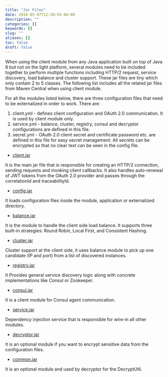 ```yaml
---
title: "Jar Files"
date: 2018-05-07T12:30:59-04:00
description: ""
categories: []
keywords: []
slug: ""
aliases: []
toc: false
draft: false
---
```


When using the client module from any Java application built on top of Java 8 but not on the light platform, several modules need to be included together to perform multiple functions including HTTP/2 request, service discovery, load balance and cluster support. These jar files are tiny which only contain 2 to 5 classes. The following list includes all the related jar files from Maven Central when using client module. 

For all the modules listed below, there are three configuration files that need to be externalized in order to work. There are: 

1. client.yml - defines client configuration and OAuth 2.0 communication. It is used by client module only.
2. service.yml - balance, cluster, registry, consul and decryptor configurations are defined in this file. 
3. secret.yml - OAuth 2.0 client secret and certificate password etc. are defined in this file for easy secret management. All secrets can be encrypted so that no clear text can be seen in the config file. 




* [client.jar][]

It is the main jar file that is responsible for creating an HTTP/2 connection, sending requests and invoking client callbacks. It also handles auto-renewal of JWT tokens from the OAuth 2.0 provider and passes through the correlationId and traceabilityId.

* [config.jar][]

It loads configuration files inside the module, application or externalized directory.

* [balance.jar][]

It is the module to handle the client side load balance. It supports three built-in strategies: Round Robin, Local First, and Consistent Hashing.

* [cluster.jar][]

Cluster support at the client side, it uses balance module to pick up one candidate (IP and port) from a list of discovered instances.

* [registry.jar][]

It Provides general service discovery logic along with concrete implementations like Consul or Zookeeper.

* [consul.jar][]

It is a client module for Consul agent communication. 

* [service.jar][]

Dependency injection service that is responsible for wire-in all other modules.

* [decryptor.jar][]

It is an optional module if you want to encrypt sensitive data from the configuration files.

* [common.jar][]

It is an optional module and used by decryptor for the DecryptUtil.

[client.jar]: /concern/client/
[config.jar]: /concern/config/
[balance.jar]: /concern/balance/
[cluster.jar]: /concern/cluster/
[registry.jar]: /concern/registry/
[consul.jar]: /concern/consul/
[service.jar]: /concern/service/
[decryptor.jar]: /concern/decryptor/
[common.jar]: /concern/common/

